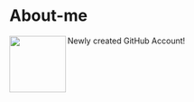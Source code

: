 # About-me
Newly created GitHub Account!
<img align="left" width="100" height="100" src = ![mee](https://github.com/Kirara-22/About-me/assets/102254626/0cdaa38d-d534-4d69-8c5d-d7e1dcac1cb5)>
